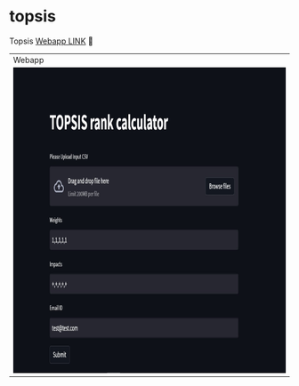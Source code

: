 # topsis
Topsis [Webapp LINK](https://getranks.herokuapp.com/) :snake:
<table>
  <tr>
    <td>Webapp</td>
  </tr>
  <tr>
    <td><img src="https://github.com/Prince-hash-lab/topsis/blob/main/topsis.jpg" width=900 height=550></td>
  </tr>
 </table>

